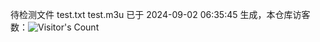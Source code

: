 待检测文件 test.txt test.m3u 已于 2024-09-02 06:35:45 生成，本仓库访客数：![Visitor's Count](https://profile-counter.glitch.me/pxiptv_TV/count.svg)

